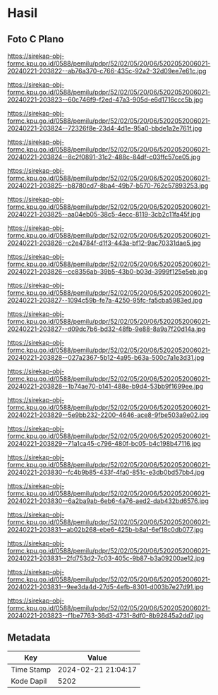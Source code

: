 # Hasil

## Foto C Plano

https://sirekap-obj-formc.kpu.go.id/0588/pemilu/pdpr/52/02/05/20/06/5202052006021-20240221-203822--ab76a370-c766-435c-92a2-32d09ee7e61c.jpg

https://sirekap-obj-formc.kpu.go.id/0588/pemilu/pdpr/52/02/05/20/06/5202052006021-20240221-203823--60c746f9-f2ed-47a3-905d-e6d1716ccc5b.jpg

https://sirekap-obj-formc.kpu.go.id/0588/pemilu/pdpr/52/02/05/20/06/5202052006021-20240221-203824--72326f8e-23d4-4d1e-95a0-bbde1a2e761f.jpg

https://sirekap-obj-formc.kpu.go.id/0588/pemilu/pdpr/52/02/05/20/06/5202052006021-20240221-203824--8c2f0891-31c2-488c-84df-c03ffc57ce05.jpg

https://sirekap-obj-formc.kpu.go.id/0588/pemilu/pdpr/52/02/05/20/06/5202052006021-20240221-203825--b8780cd7-8ba4-49b7-b570-762c57893253.jpg

https://sirekap-obj-formc.kpu.go.id/0588/pemilu/pdpr/52/02/05/20/06/5202052006021-20240221-203825--aa04eb05-38c5-4ecc-8119-3cb2c11fa45f.jpg

https://sirekap-obj-formc.kpu.go.id/0588/pemilu/pdpr/52/02/05/20/06/5202052006021-20240221-203826--c2e4784f-d1f3-443a-bf12-9ac70331dae5.jpg

https://sirekap-obj-formc.kpu.go.id/0588/pemilu/pdpr/52/02/05/20/06/5202052006021-20240221-203826--cc8356ab-39b5-43b0-b03d-3999f125e5eb.jpg

https://sirekap-obj-formc.kpu.go.id/0588/pemilu/pdpr/52/02/05/20/06/5202052006021-20240221-203827--1094c59b-fe7a-4250-95fc-fa5cba5983ed.jpg

https://sirekap-obj-formc.kpu.go.id/0588/pemilu/pdpr/52/02/05/20/06/5202052006021-20240221-203827--d09dc7b6-bd32-48fb-9e88-8a9a7f20d14a.jpg

https://sirekap-obj-formc.kpu.go.id/0588/pemilu/pdpr/52/02/05/20/06/5202052006021-20240221-203828--027a2367-5b12-4a95-b63a-500c7a1e3d31.jpg

https://sirekap-obj-formc.kpu.go.id/0588/pemilu/pdpr/52/02/05/20/06/5202052006021-20240221-203828--1b74ae70-b141-488e-b9d4-53bb9f1699ee.jpg

https://sirekap-obj-formc.kpu.go.id/0588/pemilu/pdpr/52/02/05/20/06/5202052006021-20240221-203829--5e9bb232-2200-4646-ace8-9fbe503a9e02.jpg

https://sirekap-obj-formc.kpu.go.id/0588/pemilu/pdpr/52/02/05/20/06/5202052006021-20240221-203829--71a1ca45-c796-480f-bc05-b4c198b47116.jpg

https://sirekap-obj-formc.kpu.go.id/0588/pemilu/pdpr/52/02/05/20/06/5202052006021-20240221-203830--fc4b9b85-433f-4fa0-851c-e3db0bd57bb4.jpg

https://sirekap-obj-formc.kpu.go.id/0588/pemilu/pdpr/52/02/05/20/06/5202052006021-20240221-203830--6a2ba9ab-6eb6-4a76-aed2-dab432bd6576.jpg

https://sirekap-obj-formc.kpu.go.id/0588/pemilu/pdpr/52/02/05/20/06/5202052006021-20240221-203831--ab02b268-ebe6-425b-b8a1-6ef18c0db077.jpg

https://sirekap-obj-formc.kpu.go.id/0588/pemilu/pdpr/52/02/05/20/06/5202052006021-20240221-203831--2fd753d2-7c03-405c-9b87-b3a09200ae12.jpg

https://sirekap-obj-formc.kpu.go.id/0588/pemilu/pdpr/52/02/05/20/06/5202052006021-20240221-203831--9ee3da4d-27d5-4efb-8301-d003b7e27d91.jpg

https://sirekap-obj-formc.kpu.go.id/0588/pemilu/pdpr/52/02/05/20/06/5202052006021-20240221-203823--f1be7763-36d3-4731-8df0-8b92845a2dd7.jpg


## Metadata

| Key        | Value               |
| ---------- | ------------------- |
| Time Stamp | 2024-02-21 21:04:17 |
| Kode Dapil | 5202                |



